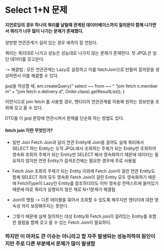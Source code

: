 # Select 1+N 문제
#### 지연로딩의 경우 하나의 쿼리를 날릴때 관계된 데이터베이스까지 질의문이 함께 나가면서 쿼리가 너무 많이 나가는 문제가 존재했다.

양방향 연관관계가 걸려 있는 경우 예측이 잘 안된다. 

쿼리는 쿼리대로 나가고 성능은 성능대로 나가지 않는 문제가 존재한다. 첫 JPQL은 일단 데이터를 갖고온다. 

->  해결법 : 모든 연관관계는 Lazy로 설정하고 이를 fatchJoin으로 만들어 질의문을 생성하면서 이를 해결할 수 있다. 

jpql을 작성할 때, 
em.createQuery{“ select ~~  from ~~ “
				“join fetch o.member m” +
				“join fetch o.delivery d”, Order.class).getResultList();
}

이런식으로 join fetch 를 사용할 경우, 엔티티의 연관관계를 이용해 원하는 정보만을 조회해 갖고 올 수 있다. 

DTO를 이 jpql 문장에 연관시켜서 문제를 단순화 하는 방법도 있다. 


#### fetch join 이란 무엇인가?

 - 일반 Join
	Fetch Join과 달리 연관 Entity에 Join을 걸어도 실제 쿼리에서 SELECT 하는 Entity는
	오직 JPQL에서 조회하는 주체가 되는 Entity만 조회하여 영속화
	조회의 주체가 되는 Entity만 SELECT 해서 영속화하기 때문에 데이터는 필요하지 않지만 연관 Entity가 검색조건에는 필요한 경우에 주로 사용됨
 - Fetch Join
	조회의 주체가 되는 Entity 이외에 Fetch Join이 걸린 연관 Entity도 함께 SELECT 하여 모두 영속화
	Fetch Join이 걸린 Entity 모두 영속화하기 때문에 FetchType이 Lazy인 Entity를 참조하더라도
	이미 영속성 컨텍스트에 들어있기 때문에 따로 쿼리가 실행되지 않은 채로 N+1문제가 해결됨
	
 - Join의 맹점 -> 다른 테이블을 묶어서 조회할 수 있도록 해주지만 엔티티에 대한 영속성 까지 보장해주지는 못한다.
 - 그렇기 때문에 실제 질의하는 대상 Entity와 Fetch join이 걸려있는 Entity를 포함한 컬럼을 함께 갖고 올 수 있는 Fetch Join이 필요하다.







### 하지만 이 마저도 큰 이슈는 아니라고 함 자주 발생되는 성능저하의 원인이지만 주로 다른 부분에서 문제가 많이 발생함

